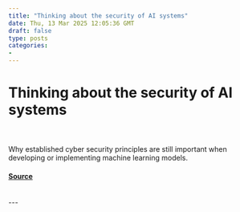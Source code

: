 ```yaml
---
title: "Thinking about the security of AI systems"
date: Thu, 13 Mar 2025 12:05:36 GMT
draft: false
type: posts
categories: 
- 
---
```

# Thinking about the security of AI systems

<br/>

<br/>
Why established cyber security principles are still important when developing or implementing machine learning models.

#### [Source](https://www.ncsc.gov.uk/blog-post/thinking-about-security-ai-systems)

<br/>
---
